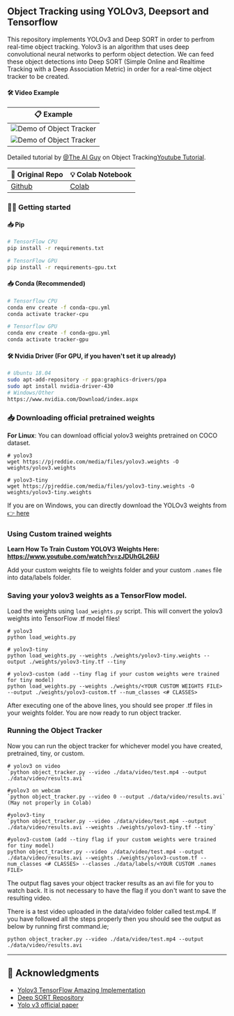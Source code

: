 ## Object Tracking using YOLOv3, Deepsort and Tensorflow
This repository implements YOLOv3 and Deep SORT in order to perfrom real-time object tracking. Yolov3 is an algorithm that uses deep convolutional neural networks to perform object detection. We can feed these object detections into Deep SORT (Simple Online and Realtime Tracking with a Deep Association Metric) in order for a real-time object tracker to be created.

#### 🛠 Video Example
|📋 Example |
|:-:|
|![Demo of Object Tracker](data/helpers/demo.gif)|
|![Demo of Object Tracker](data/video/traffic-result-gif.gif)|

Detailed tutorial by [@The AI Guy](https://www.youtube.com/channel/UCrydcKaojc44XnuXrfhlV8Q) on Object Tracking[Youtube Tutorial](https://www.youtube.com/watch?v=Cf1INvUsvkM&lc=z225j1ixysjxwhlvnacdp431jphj0oobdzwbosngo0dw03c010c.1585682883809851).

|🧠 Original Repo|💡 Colab Notebook|
|--------|---------|
|[Github](https://github.com/theAIGuysCode/yolov3_deepsort)| [Colab](https://colab.research.google.com/drive/1PrEt-t-uLXgA8k8eeSn3SrSsnZlXS3Br)|

### 🏃‍♂️ Getting started
#### 📥 Pip
```bash
# TensorFlow CPU
pip install -r requirements.txt

# TensorFlow GPU
pip install -r requirements-gpu.txt
```
#### 📥 Conda (Recommended)

```bash
# Tensorflow CPU
conda env create -f conda-cpu.yml
conda activate tracker-cpu

# Tensorflow GPU
conda env create -f conda-gpu.yml
conda activate tracker-gpu
```

#### 🛠 Nvidia Driver (For GPU, if you haven't set it up already)
```bash
# Ubuntu 18.04
sudo apt-add-repository -r ppa:graphics-drivers/ppa
sudo apt install nvidia-driver-430
# Windows/Other
https://www.nvidia.com/Download/index.aspx
```
### 📥 Downloading official pretrained weights
<strong>For Linux</strong>: 
You can download official yolov3 weights pretrained on COCO dataset.
```
# yolov3
wget https://pjreddie.com/media/files/yolov3.weights -O weights/yolov3.weights

# yolov3-tiny
wget https://pjreddie.com/media/files/yolov3-tiny.weights -O weights/yolov3-tiny.weights
```

If you are on Windows, you can directly download the YOLOv3 weights from [👉 here](https://pjreddie.com/media/files/yolov3.weights)

### Using Custom trained weights
<strong> Learn How To Train Custom YOLOV3 Weights Here: https://www.youtube.com/watch?v=zJDUhGL26iU </strong>

Add your custom weights file to weights folder and your custom `.names` file into data/labels folder.
  
### Saving your yolov3 weights as a TensorFlow model.
Load the weights using `load_weights.py` script. This will convert the yolov3 weights into TensorFlow .tf model files!

```
# yolov3
python load_weights.py

# yolov3-tiny
python load_weights.py --weights ./weights/yolov3-tiny.weights --output ./weights/yolov3-tiny.tf --tiny

# yolov3-custom (add --tiny flag if your custom weights were trained for tiny model)
python load_weights.py --weights ./weights/<YOUR CUSTOM WEIGHTS FILE> --output ./weights/yolov3-custom.tf --num_classes <# CLASSES>
```
After executing one of the above lines, you should see proper .tf files in your weights folder. You are now ready to run object tracker.

### Running the Object Tracker

Now you can run the object tracker for whichever model you have created, pretrained, tiny, or custom.
```
# yolov3 on video
`python object_tracker.py --video ./data/video/test.mp4 --output ./data/video/results.avi`

#yolov3 on webcam 
`python object_tracker.py --video 0 --output ./data/video/results.avi` (May not properly in Colab)

#yolov3-tiny 
`python object_tracker.py --video ./data/video/test.mp4 --output ./data/video/results.avi --weights ./weights/yolov3-tiny.tf --tiny`

#yolov3-custom (add --tiny flag if your custom weights were trained for tiny model)
python object_tracker.py --video ./data/video/test.mp4 --output ./data/video/results.avi --weights ./weights/yolov3-custom.tf --num_classes <# CLASSES> --classes ./data/labels/<YOUR CUSTOM .names FILE>
```
The output flag saves your object tracker results as an avi file for you to watch back. It is not necessary to have the flag if you don't want to save the resulting video.

There is a test video uploaded in the data/video folder called test.mp4. If you have followed all the steps properly then you should see the output as below by running first command.ie;
```
python object_tracker.py --video ./data/video/test.mp4 --output ./data/video/results.avi
```
--------------

## 📧 Acknowledgments
* [Yolov3 TensorFlow Amazing Implementation](https://github.com/zzh8829/yolov3-tf2)
* [Deep SORT Repository](https://github.com/nwojke/deep_sort)
* [Yolo v3 official paper](https://arxiv.org/abs/1804.02767)
